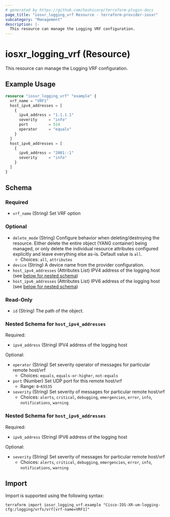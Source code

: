 ```yaml
---
# generated by https://github.com/hashicorp/terraform-plugin-docs
page_title: "iosxr_logging_vrf Resource - terraform-provider-iosxr"
subcategory: "Management"
description: |-
  This resource can manage the Logging VRF configuration.
---
```


# iosxr_logging_vrf (Resource)

This resource can manage the Logging VRF configuration.

## Example Usage

```terraform
resource "iosxr_logging_vrf" "example" {
  vrf_name = "VRF1"
  host_ipv4_addresses = [
    {
      ipv4_address = "1.1.1.1"
      severity     = "info"
      port         = 514
      operator     = "equals"
    }
  ]
  host_ipv6_addresses = [
    {
      ipv6_address = "2001::1"
      severity     = "info"
    }
  ]
}
```

<!-- schema generated by tfplugindocs -->
## Schema

### Required

- `vrf_name` (String) Set VRF option

### Optional

- `delete_mode` (String) Configure behavior when deleting/destroying the resource. Either delete the entire object (YANG container) being managed, or only delete the individual resource attributes configured explicitly and leave everything else as-is. Default value is `all`.
  - Choices: `all`, `attributes`
- `device` (String) A device name from the provider configuration.
- `host_ipv4_addresses` (Attributes List) IPV4 address of the logging host (see [below for nested schema](#nestedatt--host_ipv4_addresses))
- `host_ipv6_addresses` (Attributes List) IPV6 address of the logging host (see [below for nested schema](#nestedatt--host_ipv6_addresses))

### Read-Only

- `id` (String) The path of the object.

<a id="nestedatt--host_ipv4_addresses"></a>
### Nested Schema for `host_ipv4_addresses`

Required:

- `ipv4_address` (String) IPV4 address of the logging host

Optional:

- `operator` (String) Set severity operator of  messages for particular remote host/vrf
  - Choices: `equals`, `equals-or-higher`, `not-equals`
- `port` (Number) Set UDP port for this remote host/vrf
  - Range: `0`-`65535`
- `severity` (String) Set severity of  messages for particular remote host/vrf
  - Choices: `alerts`, `critical`, `debugging`, `emergencies`, `error`, `info`, `notifications`, `warning`


<a id="nestedatt--host_ipv6_addresses"></a>
### Nested Schema for `host_ipv6_addresses`

Required:

- `ipv6_address` (String) IPV6 address of the logging host

Optional:

- `severity` (String) Set severity of  messages for particular remote host/vrf
  - Choices: `alerts`, `critical`, `debugging`, `emergencies`, `error`, `info`, `notifications`, `warning`

## Import

Import is supported using the following syntax:

```shell
terraform import iosxr_logging_vrf.example "Cisco-IOS-XR-um-logging-cfg:/logging/vrfs/vrf[vrf-name=VRF1]"
```
